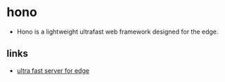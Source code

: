 # hono

- Hono is a lightweight ultrafast web framework designed for the edge.

## links

- [ultra fast server for edge](https://hono.dev/)
